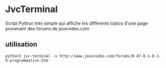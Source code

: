 # JvcTerminal
Script Python très simple qui affiche les différents topics d'une page provenant des forums de jeuxvideo.com

## utilisation

    python3 jvc-terminal -u http://www.jeuxvideo.com/forums/0-47-0-1-0-1-0-programmation.htm